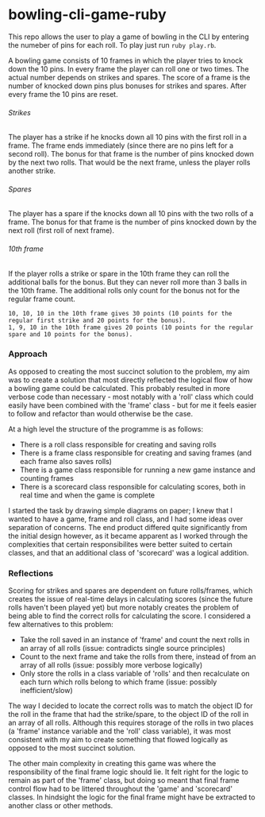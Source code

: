 # bowling-cli-game-ruby

This repo allows the user to play a game of bowling in the CLI by entering the numeber of pins for each roll. To play just run `ruby play.rb`.

A bowling game consists of 10 frames in which the player tries to knock down the 10 pins. In every frame the player can roll one or two times. The actual number depends on strikes and spares. The score of a frame is the number of knocked down pins plus bonuses for strikes and spares. After every frame the 10 pins are reset.

###### Strikes

The player has a strike if he knocks down all 10 pins with the first roll in a frame. The frame ends immediately (since there are no pins left for a second roll). The bonus for that frame is the number of pins knocked down by the next two rolls. That would be the next frame, unless the player rolls another strike.

###### Spares

The player has a spare if the knocks down all 10 pins with the two rolls of a frame. The bonus for that frame is the number of pins knocked down by the next roll (first roll of next frame).

###### 10th frame

If the player rolls a strike or spare in the 10th frame they can roll the additional balls for the bonus. But they can never roll more than 3 balls in the 10th frame. The additional rolls only count for the bonus not for the regular frame count.

    10, 10, 10 in the 10th frame gives 30 points (10 points for the regular first strike and 20 points for the bonus).
    1, 9, 10 in the 10th frame gives 20 points (10 points for the regular spare and 10 points for the bonus).

### Approach

As opposed to creating the most succinct solution to the problem, my aim was to create a solution that most directly reflected the logical flow of how a bowling game could be calculated. This probably resulted in more verbose code than necessary - most notably with a 'roll' class which could easily have been combined with the 'frame' class - but for me it feels easier to follow and refactor than would otherwise be the case.

At a high level the structure of the programme is as follows:
* There is a roll class responsible for creating and saving rolls
* There is a frame class responsible for creating and saving frames (and each frame also saves rolls)
* There is a game class responsible for running a new game instance and counting frames
* There is a scorecard class responsible for calculating scores, both in real time and when the game is complete

I started the task by drawing simple diagrams on paper; I knew that I wanted to have a game, frame and roll class, and I had some ideas over separation of concerns. The end product differed quite significantly from the initial design however, as it became apparent as I worked through the complexities that certain responsibilites were better suited to certain classes, and that an additional class of 'scorecard' was a logical addition. 

### Reflections

Scoring for strikes and spares are dependent on future rolls/frames, which creates the issue of real-time delays in calculating scores (since the future rolls haven't been played yet) but more notably creates the problem of being able to find the correct rolls for calculating the score. I considered a few alternatives to this problem: 
* Take the roll saved in an instance of 'frame' and count the next rolls in an array of all rolls (issue: contradicts single source principles)
* Count to the next frame and take the rolls from there, instead of from an array of all rolls (issue: possibly more verbose logically)
* Only store the rolls in a class variable of 'rolls' and then recalculate on each turn which rolls belong to which frame (issue: possibly inefficient/slow)

The way I decided to locate the correct rolls was to match the object ID for the roll in the frame that had the strike/spare, to the object ID of the roll in an array of all rolls. Although this requires storage of the rolls in two places (a 'frame' instance variable and the 'roll' class variable), it was most consistent with my aim to create something that flowed logically as opposed to the most succinct solution.

The other main complexity in creating this game was where the responsibility of the final frame logic should lie. It felt right for the logic to remain as part of the 'frame' class, but doing so meant that final frame control flow had to be littered throughout the 'game' and 'scorecard' classes. In hindsight the logic for the final frame might have be extracted to another class or other methods. 
